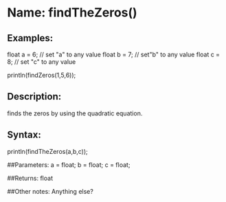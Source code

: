 # Name: findTheZeros()

## Examples:
float a = 6; // set "a" to any value 
float b = 7; // set"b" to any value
float c = 8; // set "c" to any value


println(findZeros(1,5,6));

## Description:
finds the zeros by using the quadratic equation.

## Syntax:
println(findTheZeros(a,b,c));

##Parameters: 
a = float;
b = float;
c = float;

##Returns:
float

##Other notes:
Anything else?
